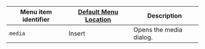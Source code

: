 | Menu item identifier | [Default Menu Location]({{site.baseurl}}/configure/editor-appearance/#examplethetinymcedefaultmenuitems) | Description             |
|----------------------|----------------------------------------------------------------------------------------------------------|-------------------------|
| `media`              | Insert                                                                                                   | Opens the media dialog. |